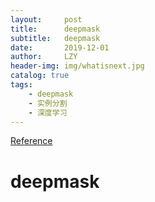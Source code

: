 ```yaml
---
layout:     post
title:      deepmask
subtitle:   deepmask
date:       2019-12-01
author:     LZY
header-img: img/whatisnext.jpg
catalog: true
tags:
    - deepmask
    - 实例分割
    - 深度学习
---
```


[Reference]()

# deepmask

